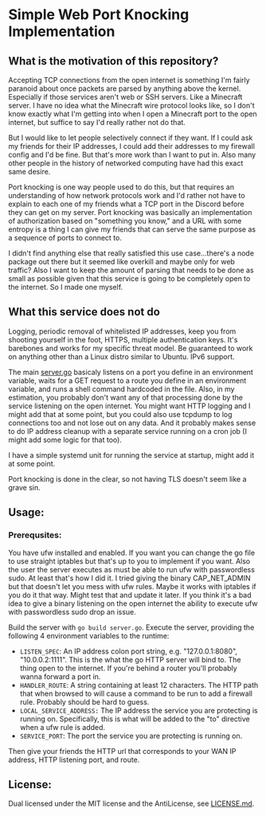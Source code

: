 # Simple Web Port Knocking Implementation

## What is the motivation of this repository?

Accepting TCP connections from the open internet is something I'm fairly paranoid about
once packets are parsed by anything above the kernel. Especially if those services aren't
web or SSH servers. Like a Minecraft server. I have no idea what the Minecraft wire protocol
looks like, so I don't know exactly what I'm getting into when I open a Minecraft port to the
open internet, but suffice to say I'd really rather not do that.

But I would like to let people selectively connect if they want. If I could ask my friends for
their IP addresses, I could add their addresses to my firewall config and I'd be fine. But that's
more work than I want to put in. Also many other people in the history of networked computing have
had this exact same desire.

Port knocking is one way people used to do this, but that requires an understanding of how network
protocols work and I'd rather not have to explain to each one of my friends what a TCP port in the
Discord before they can get on my server. Port knocking was basically an implementation of
authorization based on "something you know," and a URL with some entropy is a thing I can
give my friends that can serve the same purpose as a sequence of ports to connect to.

I didn't find anything else that really satisfied this use case...there's a node package out
there but it seemed like overkill and maybe only for web traffic? Also I want to keep the
amount of parsing that needs to be done as small as possible given that this service is going
to be completely open to the internet. So I made one myself.

## What this service does not do

Logging, periodic removal of whitelisted IP addresses, keep you from shooting yourself in the foot,
HTTPS, multiple authentication keys. It's barebones and works for my specific threat model. Be guaranteed
to work on anything other than a Linux distro similar to Ubuntu. IPv6 support.

The main [server.go](./server.go) basicaly listens on a port you define in an environment variable,
waits for a GET request to a route you define in an environment variable, and runs a shell command
hardcoded in the file. Also, in my estimation, you probably don't want any of that processing done
by the service listening on the open internet. You might want HTTP logging and I might add that at
some point, but you could also use tcpdump to log connections too and not lose out on any data.
And it probably makes sense to do IP address cleanup with a separate service running on a cron job
(I might add some logic for that too).

I have a simple systemd unit for running the service at startup, might add it at some point.

Port knocking is done in the clear, so not having TLS doesn't seem like a grave sin.

## Usage:

### Prerequsites:

You have ufw installed and enabled. If you want you can change the go file to use straight iptables but that's
up to you to implement if you want. Also the user the server executes as must be able to run ufw with passwordless
sudo. At least that's how I did it. I tried giving the binary CAP\_NET\_ADMIN but that doesn't let you mess with
ufw rules. Maybe it works with iptables if you do it that way. Might test that and update it later. If you think
it's a bad idea to give a binary listening on the open internet the ability to execute ufw with passwordless sudo
drop an issue.

Build the server with `go build server.go`. Execute the server, providing the following 4
environment variables to the runtime:

 * `LISTEN_SPEC`: An IP address colon port string, e.g. "127.0.0.1:8080", "10.0.0.2:1111". This is the
   what the go HTTP server will bind to. The thing open to the internet. If you're behind a router you'll
   probably wanna forward a port in.
 * `HANDLER_ROUTE`: A string containing at least 12 characters. The HTTP path that when browsed to will
   cause a command to be run to add a firewall rule. Probably should be hard to guess.
 * `LOCAL_SERVICE_ADDRESS:` The IP address the service you are protecting is running on. Specifically,
   this is what will be added to the "to" directive when a ufw rule is added.
 * `SERVICE_PORT`: The port the service you are protecting is running on.


Then give your friends the HTTP url that corresponds to your WAN IP address, HTTP listening port, and route.

## License:

Dual licensed under the MIT license and the AntiLicense, see [LICENSE.md](./LICENSE.md).

